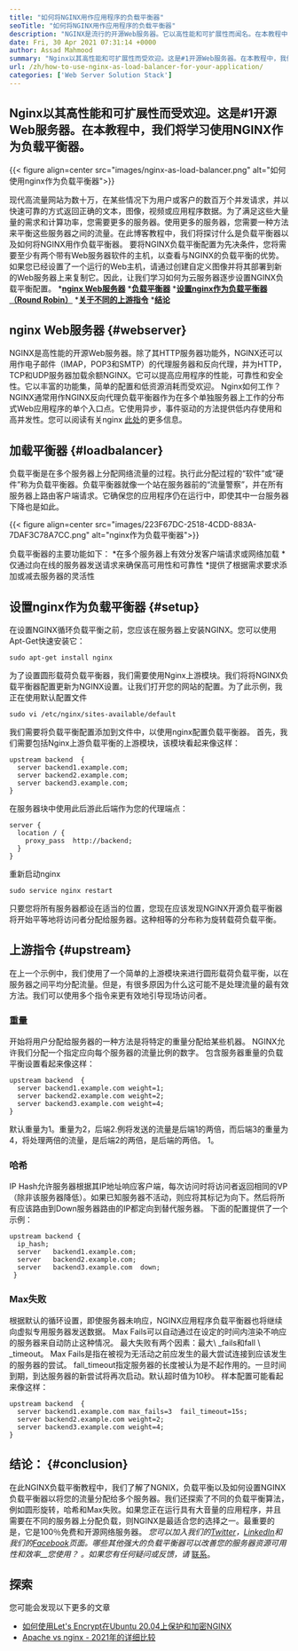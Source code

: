 ```yaml
---
title: "如何将NGINX用作应用程序的负载平衡器" 
seoTitle: "如何将NGINX用作应用程序的负载平衡器" 
description: "NGINX是流行的开源Web服务器。它以高性能和可扩展性而闻名。在本教程中，我们将学习使用Nginx作为负载平衡器" 
date: Fri, 30 Apr 2021 07:31:14 +0000
author: Assad Mahmood
summary: "Nginx以其高性能和可扩展性而受欢迎。这是#1开源Web服务器。在本教程中，我们将学习使用NGINX作为负载平衡器。" 
url: /zh/how-to-use-nginx-as-load-balancer-for-your-application/
categories: ['Web Server Solution Stack']
---
```


## Nginx以其高性能和可扩展性而受欢迎。这是#1开源Web服务器。在本教程中，我们将学习使用NGINX作为负载平衡器。

{{< figure align=center src="images/nginx-as-load-balancer.png" alt="如何使用nginx作为负载平衡器">}}

现代高流量网站为数十万，在某些情况下为用户或客户的数百万个并发请求，并以快速可靠的方式返回正确的文本，图像，视频或应用程序数据。为了满足这些大量量的需求和计算功率，您需要更多的服务器。使用更多的服务器，您需要一种方法来平衡这些服务器之间的流量。在此博客教程中，我们将探讨什么是负载平衡器以及如何将NGINX用作负载平衡器。
要将NGINX负载平衡配置为先决条件，您将需要至少有两个带有Web服务器软件的主机，以查看与NGINX的负载平衡的优势。如果您已经设置了一个运行的Web主机，请通过创建自定义图像并将其部署到新的Web服务器上来复制它。因此，让我们学习如何为云服务器逐步设置NGINX负载平衡配置。
  ***[nginx Web服务器][1]** 
  ***[负载平衡器][2]** 
  ***[设置nginx作为负载平衡器（Round Robin）][3]** 
  ***[关于不同的上游指令][4]** 
  ***[结论][5]** 

## nginx Web服务器 {#webserver}
NGINX是高性能的开源Web服务器。除了其HTTP服务器功能外，NGINX还可以用作电子邮件（IMAP，POP3和SMTP）的代理服务器和反向代理，并为HTTP，TCP和UDP服务器加载余额NGINX。它可以提高应用程序的性能，可靠性和安全性。它以丰富的功能集，简单的配置和低资源消耗而受欢迎。
Nginx如何工作？ NGINX通常用作NGINX反向代理负载平衡器作为在多个单独服务器上工作的分布式Web应用程序的单个入口点。它使用异步，事件驱动的方法提供低内存使用和高并发性。您可以阅读有关nginx [此处][6]的更多信息。

## 加载平衡器 {#loadbalancer}
负载平衡是在多个服务器上分配网络流量的过程。执行此分配过程的“软件”或“硬件”称为负载平衡器。负载平衡器就像一个站在服务器前的“流量警察”，并在所有服务器上路由客户端请求。它确保您的应用程序仍在运行中，即使其中一台服务器下降也是如此。

{{< figure align=center src="images/223F67DC-2518-4CDD-883A-7DAF3C78A7CC.png" alt="nginx作为负载平衡器">}}

负载平衡器的主要功能如下：
  *在多个服务器上有效分发客户端请求或网络加载
  *仅通过向在线的服务器发送请求来确保高可用性和可靠性
  *提供了根据需求要求添加或减去服务器的灵活性

## 设置nginx作为负载平衡器 {#setup}
在设置NGINX循环负载平衡之前，您应该在服务器上安装NGINX。您可以使用Apt-Get快速安装它：
```
sudo apt-get install nginx
```
为了设置圆形载荷负载平衡器，我们需要使用Nginx上游模块。我们将将NGINX负载平衡器配置更新为NGINX设置。让我们打开您的网站的配置。为了此示例，我正在使用默认配置文件
```
sudo vi /etc/nginx/sites-available/default
```
我们需要将负载平衡配置添加到文件中，以使用nginx配置负载平衡器。
首先，我们需要包括Nginx上游负载平衡的上游模块，该模块看起来像这样：
```
upstream backend  {
  server backend1.example.com;
  server backend2.example.com;
  server backend3.example.com;
}
```
在服务器块中使用此后游此后端作为您的代理端点：
```
server {
  location / {
    proxy_pass  http://backend;
  }
}
```
重新启动nginx
```
sudo service nginx restart
```
只要您将所有服务器都设在适当的位置，您现在应该发现NGINX开源负载平衡器将开始平等地将访问者分配给服务器。这种相等的分布称为旋转载荷负载平衡。

## 上游指令 {#upstream}
在上一个示例中，我们使用了一个简单的上游模块来进行圆形载荷负载平衡，以在服务器之间平均分配流量。但是，有很多原因为什么这可能不是处理流量的最有效方法。我们可以使用多个指令来更有效地引导现场访问者。

### 重量
开始将用户分配给服务器的一种方法是将特定的重量分配给某些机器。 NGINX允许我们分配一个指定应向每个服务器的流量比例的数字。
包含服务器重量的负载平衡设置看起来像这样：
```
upstream backend  {
  server backend1.example.com weight=1;
  server backend2.example.com weight=2;
  server backend3.example.com weight=4;
}
```
默认重量为1。重量为2，后端2.例将发送的流量是后端1的两倍，而后端3的重量为4，将处理两倍的流量，是后端2的两倍，是后端的两倍。 1。

### 哈希
IP Hash允许服务器根据其IP地址响应客户端，每次访问时将访问者返回相同的VP（除非该服务器降低）。如果已知服务器不活动，则应将其标记为向下。然后将所有应该路由到Down服务器路由的IP都定向到替代服务器。
下面的配置提供了一个示例：
```
upstream backend {
  ip_hash;
  server   backend1.example.com;
  server   backend2.example.com;
  server   backend3.example.com  down;
 }
```

### Max失败
根据默认的循环设置，即使服务器未响应，NGINX应用程序负载平衡器也将继续向虚拟专用服务器发送数据。 Max Fails可以自动通过在设定的时间内渲染不响应的服务器来自动防止这种情况。
最大失败有两个因素：最大\ _fails和fall \ _timeout。 Max Fails是指在被视为无活动之前应发生的最大尝试连接到应该发生的服务器的尝试。 fall_timeout指定服务器的长度被认为是不起作用的。一旦时间到期，到达服务器的新尝试将再次启动。默认超时值为10秒。
样本配置可能看起来像这样：
```
upstream backend  {
  server backend1.example.com max_fails=3  fail_timeout=15s;
  server backend2.example.com weight=2;
  server backend3.example.com weight=4;
}
```

## 结论： {#conclusion}
在此NGINX负载平衡教程中，我们了解了NGNIX，负载平衡以及如何设置NGINX负载平衡器以将您的流量分配给多个服务器。我们还探索了不同的负载平衡算法，例如圆形旋转，哈希和Max失败。如果您正在运行具有大音量的应用程序，并且需要在不同的服务器上分配负载，则NGINX是最适合您的选择之一。最重要的是，它是100％免费和开源网络服务器。
_您可以加入我们的[Twitter][7]，[LinkedIn][8]和我们的[Facebook][9]页面。哪些其他强大的负载平衡器可以改善您的服务器资源可用性和效率__您使用？ 。如果您有任何疑问或反馈，请_ [联系][10]。

## 探索
您可能会发现以下更多的文章
  * [如何使用Let's Encrypt在Ubuntu 20.04上保护和加密NGINX][11]
  * [Apache vs nginx  -  2021年的详细比较][12]

  
[1]: #webserver
[2]: #loadbalancer
[3]: #setup
[4]: #upstream
[5]: #conclusion
[6]: https://products.containerize.com/solution-stack/nginx
[7]: https://twitter.com/containerize_co
[8]: https://www.linkedin.com/company/containerize/
[9]: http://facebook.com/containerize
[10]: mailto:yasir.saeed@aspose.com
[11]: https://blog.containerize.com/web-server-solution-stack/how-to-secure-nginx-with-letsencrypt-on-ubuntu-20-04/
[12]: https://blog.containerize.com/2021/02/26/apache-vs-nginx-detailed-comparison-in-2021/
